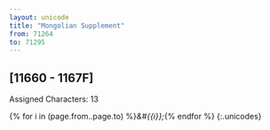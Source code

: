 ```yaml
---
layout: unicode
title: "Mongolian Supplement"
from: 71264
to: 71295
---
```


## 	[11660 - 1167F]

Assigned Characters: 13

{% for i in (page.from..page.to) %}<i>&#{{i}};</i>{% endfor %}
{:.unicodes}
